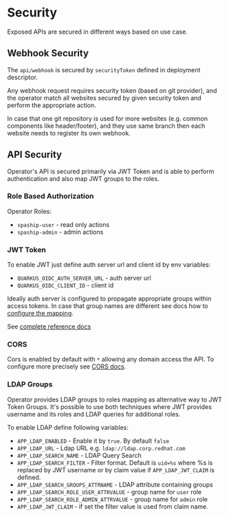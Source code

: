 # Security

Exposed APIs are secured in different ways based on use case.

## Webhook Security

The `api/webhook` is secured by `securityToken` defined in deployment descriptor.

Any webhook request requires security token (based on git provider), and the operator match all websites
secured by given security token and perform the appropriate action.

In case that one git repository is used for more websites (e.g. common components like header/footer), and they 
use same branch then each website needs to register its own webhook.

## API Security

Operator's API is secured primarily via JWT Token and is able to perform authentication and also
map JWT groups to the roles.

### Role Based Authorization

Operator Roles:

 * `spaship-user` - read only actions
 * `spaship-admin` - admin actions

### JWT Token

To enable JWT just define auth server url and client id by env variables:

* `QUARKUS_OIDC_AUTH_SERVER_URL` - auth server url
* `QUARKUS_OIDC_CLIENT_ID` - client id

Ideally auth server is configured to propagate appropriate groups within access tokens.
In case that group names are different 
see docs how to [configure the mapping](https://quarkus.io/guides/security-openid-connect#token-claims-and-securityidentity-roles).

See [complete reference docs](https://quarkus.io/guides/security-openid-connect#configuring-using-the-application-properties-file)

### CORS

Cors is enabled by default with `*` allowing any domain access the API.
To configure more precisely see [CORS docs](https://quarkus.io/guides/http-reference#cors-filter).

### LDAP Groups

Operator provides LDAP groups to roles mapping as alternative way to JWT Token Groups.
It's possible to use both techniques where JWT provides username and its roles and LDAP queries for additional roles.

To enable LDAP define following variables:

* `APP_LDAP_ENABLED` - Enable it by `true`. By default `false`
* `APP_LDAP_URL` - Ldap URL e.g. `ldap://ldap.corp.redhat.com`
* `APP_LDAP_SEARCH_NAME` - LDAP Query Search
* `APP_LDAP_SEARCH_FILTER` - Filter format. Default is `uid=%s` where %s is replaced by JWT username or by claim value if `APP_LDAP_JWT_CLAIM` is defined.
* `APP_LDAP_SEARCH_GROUPS_ATTRNAME` - LDAP attribute containing groups
* `APP_LDAP_SEARCH_ROLE_USER_ATTRVALUE` - group name for `user` role
* `APP_LDAP_SEARCH_ROLE_ADMIN_ATTRVALUE` - group  name for `admin` role
* `APP_LDAP_JWT_CLAIM` - if set the filter value is used from claim name.
